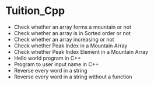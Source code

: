 # Tuition_Cpp

- Check whether an array forms a mountain or not
- Check whether an array is in Sorted order or not
- Check whether an array increasing or not 
- Check whether Peak Index in a Mountain Array
- Check whether Peak Index Element in a Mountain Array
- Hello world program in C++
- Program to user input name in C++
- Reverse every word in a string
- Reverse every word in a string without a function
